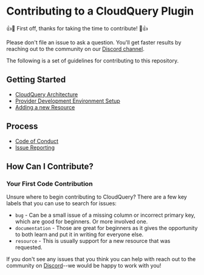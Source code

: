 # Contributing to a CloudQuery Plugin

:+1::tada: First off, thanks for taking the time to contribute! :tada::+1:

Please don't file an issue to ask a question. You'll get faster results by reaching out to the community on our [Discord channel](https://cloudquery.io/discord).

The following is a set of guidelines for contributing to this repository.

## Getting Started
* [CloudQuery Architecture](https://www.cloudquery.io/docs/developers/architecture)
* [Provider Development Environment Setup](../contributing/development_environment.md)
* [Adding a new Resource](../contributing/adding_a_new_resource.md)

## Process
* [Code of Conduct](https://github.com/cloudquery/.github/blob/main/CODE_OF_CONDUCT.md)
* [Issue Reporting](https://github.com/cloudquery/.github/blob/main/issue_reporting.md)


## How Can I Contribute?

### Your First Code Contribution

Unsure where to begin contributing to CloudQuery? There are a few key labels that you can use to search for issues:

* `bug` - Can be a small issue of a missing column or incorrect primary key, which are good for beginners. Or more involved one.
* `documentation` - Those are great for beginners as it gives the opportunity to both learn and put it in writing for everyone else.
* `resource` - This is usually support for a new resource that was requested.

If you don't see any issues that you think you can help with reach out to the community on [Discord](https://cloudquery.io/discord)--we would be happy to work with you!
